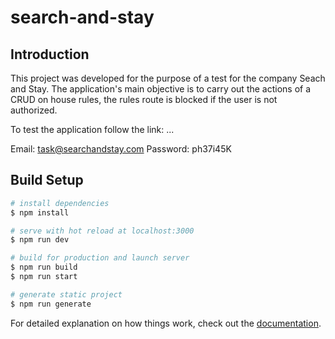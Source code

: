 # search-and-stay

## Introduction

This project was developed for the purpose of a test for the company Seach and Stay. The application's main objective is to carry out the actions of a CRUD on house rules, the rules route is blocked if the user is not authorized.

To test the application follow the link:
...

Email: task@searchandstay.com
Password: ph37i45K

## Build Setup

```bash
# install dependencies
$ npm install

# serve with hot reload at localhost:3000
$ npm run dev

# build for production and launch server
$ npm run build
$ npm run start

# generate static project
$ npm run generate
```

For detailed explanation on how things work, check out the [documentation](https://nuxtjs.org).
